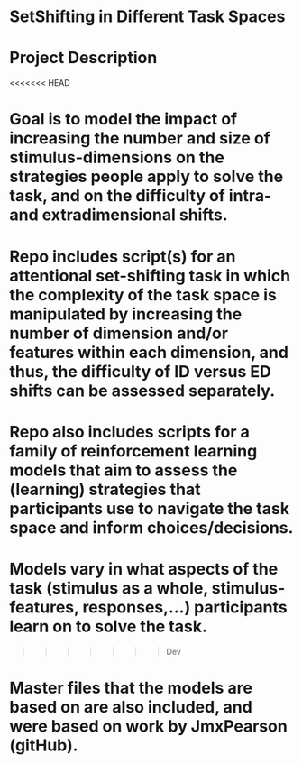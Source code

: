 # SetShifting in Different Task Spaces

# Project Description
<<<<<<< HEAD

# Goal is to model the impact of increasing the number and size of stimulus-dimensions on the strategies people apply to solve the task, and on the difficulty of intra- and extradimensional shifts.

# Repo includes script(s) for an attentional set-shifting task in which the complexity of the task space is manipulated by increasing the number of dimension and/or features within each dimension, and thus, the difficulty of ID versus ED shifts can be assessed separately.

# Repo also includes scripts for a family of reinforcement learning models that aim to assess the (learning) strategies that participants use to navigate the task space and inform choices/decisions. 
# Models vary in what aspects of the task (stimulus as a whole, stimulus-features, responses,...) participants learn on to solve the task.
>>>>>>> Dev
# Master files that the models are based on are also included, and were based on work by JmxPearson (gitHub).
